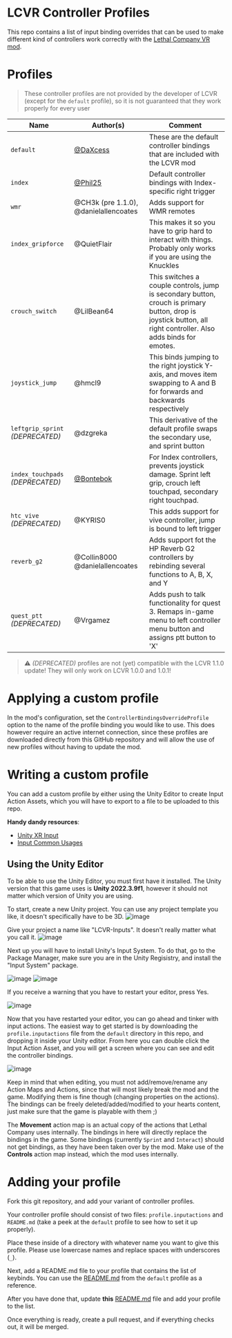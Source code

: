 # LCVR Controller Profiles

This repo contains a list of input binding overrides that can be used to make different kind of controllers work correctly with the [Lethal Company VR mod](https://github.com/DaXcess/LCVR).

# Profiles

> These controller profiles are not provided by the developer of LCVR (except for the `default` profile), so it is not guaranteed that they work properly for every user

| Name                                       | Author(s)                                | Comment                                                                                                                                                         |
| ------------------------------------------ | ---------------------------------------- | --------------------------------------------------------------------------------------------------------------------------------------------------------------- |
| `default`                                  | [@DaXcess](https://github.com/DaXcess)   | These are the default controller bindings that are included with the LCVR mod                                                                                   |
| `index`                                    | [@Phil25](https://github.com/Phil25)     | Default controller bindings with Index-specific right trigger                                                                                                   |
| `wmr`                                      | @CH3k (pre 1.1.0), @danielallencoates    | Adds support for WMR remotes                                                                                                                                    |
| `index_gripforce`                          | @QuietFlair                              | This makes it so you have to grip hard to interact with things. Probably only works if you are using the Knuckles                                               |
| `crouch_switch`                            | @LilBean64                               | This switches a couple controls, jump is secondary button, crouch is primary button, drop is joystick button, all right controller. Also adds binds for emotes. |
| `joystick_jump`                            | @hmcl9                                   | This binds jumping to the right joystick Y-axis, and moves item swapping to A and B for forwards and backwards respectively                                     |
| `leftgrip_sprint` _(DEPRECATED)_           | @dzgreka                                 | This derivative of the default profile swaps the secondary use, and sprint button                                                                               |
| `index_touchpads` _(DEPRECATED)_           | [@Bontebok](https://github.com/Bontebok) | For Index controllers, prevents joystick damage. Sprint left grip, crouch left touchpad, secondary right touchpad.                                              |
| `htc_vive` _(DEPRECATED)_                  | @KYRIS0                                  | This adds support for vive controller, jump is bound to left trigger                                                                                            |
| `reverb_g2`                                | @Collin8000 @danielallencoates          | Adds support fot the HP Reverb G2 controllers by rebinding several functions to A, B, X, and Y                                                            |
| `quest_ptt` _(DEPRECATED)_                 | @Vrgamez                                 | Adds push to talk functionality for quest 3. Remaps in-game menu to left controller menu button and assigns ptt button to 'X'                                   |

> ⚠️ _(DEPRECATED)_ profiles are not (yet) compatible with the LCVR 1.1.0 update! They will only work on LCVR 1.0.0 and 1.0.1!

# Applying a custom profile

In the mod's configuration, set the `ControllerBindingsOverrideProfile` option to the name of the profile binding you would like to use. This does however require an active internet connection, since these profiles are downloaded directly from this GitHub repository and will allow the use of new profiles without having to update the mod.

# Writing a custom profile

You can add a custom profile by either using the Unity Editor to create Input Action Assets, which you will have to export to a file to be uploaded to this repo.

**Handy dandy resources**:

- [Unity XR Input](https://docs.unity3d.com/Manual/xr_input.html)
- [Input Common Usages](https://docs.unity3d.com/ScriptReference/XR.CommonUsages.html)

## Using the Unity Editor

To be able to use the Unity Editor, you must first have it installed. The Unity version that this game uses is **Unity 2022.3.9f1**, however it should not matter which version of Unity you are using.

To start, create a new Unity project. You can use any project template you like, it doesn't specifically have to be 3D.
![image](https://github.com/DaXcess/LCVR-Controller-Profiles/assets/46288749/38212fa3-61b4-49a6-874e-d75e4bbf03fb)

Give your project a name like "LCVR-Inputs". It doesn't really matter what you call it.
![image](https://github.com/DaXcess/LCVR-Controller-Profiles/assets/46288749/fc4db25e-644a-4b8b-b94f-1fb63be446c6)

Next up you will have to install Unity's Input System. To do that, go to the Package Manager, make sure you are in the Unity Regisistry, and install the "Input System" package.

![image](https://github.com/DaXcess/LCVR-Controller-Profiles/assets/46288749/db382355-c6d2-4d63-887a-9da31df5fe33)
![image](https://github.com/DaXcess/LCVR-Controller-Profiles/assets/46288749/57e83d15-463a-42ce-aa01-2ae408226045)

If you receive a warning that you have to restart your editor, press Yes.

![image](https://github.com/DaXcess/LCVR-Controller-Profiles/assets/46288749/55938e58-ebae-4f07-81f0-2992b62eb5dd)

Now that you have restarted your editor, you can go ahead and tinker with input actions. The easiest way to get started is by downloading the `profile.inputactions` file from the `default` directory in this repo, and dropping it inside your Unity editor. From here you can double click the Input Action Asset, and you will get a screen where you can see and edit the controller bindings.

![image](https://github.com/DaXcess/LCVR-Controller-Profiles/assets/46288749/05defe20-ed4d-4edc-8f62-e4ac0fb9e8c6)

Keep in mind that when editing, you must not add/remove/rename any Action Maps and Actions, since that will most likely break the mod and the game. Modifying them is fine though (changing properties on the actions). The bindings can be freely deleted/added/modified to your hearts content, just make sure that the game is playable with them ;)

The **Movement** action map is an actual copy of the actions that Lethal Company uses internally. The bindings in here will directly replace the bindings in the game. Some bindings (currently `Sprint` and `Interact`) should not get bindings, as they have been taken over by the mod. Make use of the **Controls** action map instead, which the mod uses internally.

# Adding your profile

Fork this git repository, and add your variant of controller profiles.

Your controller profile should consist of two files: `profile.inputactions` and `README.md` (take a peek at the `default` profile to see how to set it up properly).

Place these inside of a directory with whatever name you want to give this profile. Please use lowercase names and replace spaces with underscores (`_`).

Next, add a README.md file to your profile that contains the list of keybinds. You can use the [README.md](default/README.md) from the `default` profile as a reference.

After you have done that, update **this** [README.md](README.md) file and add your profile to the list.

Once everything is ready, create a pull request, and if everything checks out, it will be merged.
